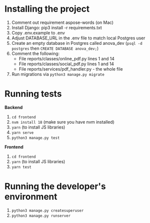 # Installing the project

1. Comment out requirement aspose-words (on Mac)
2. Install Django: pip3 install -r requirements.txt
3. Copy .env.example to .env
4. Adjust DATABASE_URL in the .env file to match local Postgres user
5. Create an empty database in Postgres called anova_dev (`psql -d postgres` then `CREATE DATABASE anova_dev;`)
6. Comment the following:
   * File reports/classes/online_pdf.py lines 1 and 14
   * File reports/classes/social_pdf.py lines 1 and 14
   * File reports/services/pdf_handler.py - the whole file
7. Run migrations via `python3 manage.py migrate`

# Running tests

**Backend**
1. `cd frontend`
2. `nvm install 18` (make sure you have nvm installed)
3. `yarn` (to install JS libraries)
4. `yarn serve`
5. `python3 manage.py test`

**Frontend**
1. `cd frontend`
2. `yarn` (to install JS libraries)
3. `yarn test`

# Running the developer's environment

1. `python3 manage.py createsuperuser`
2. `python3 manage.py runserver`
